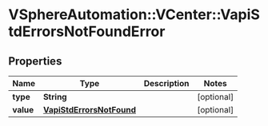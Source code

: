 # VSphereAutomation::VCenter::VapiStdErrorsNotFoundError

## Properties
Name | Type | Description | Notes
------------ | ------------- | ------------- | -------------
**type** | **String** |  | [optional] 
**value** | [**VapiStdErrorsNotFound**](VapiStdErrorsNotFound.md) |  | [optional] 


